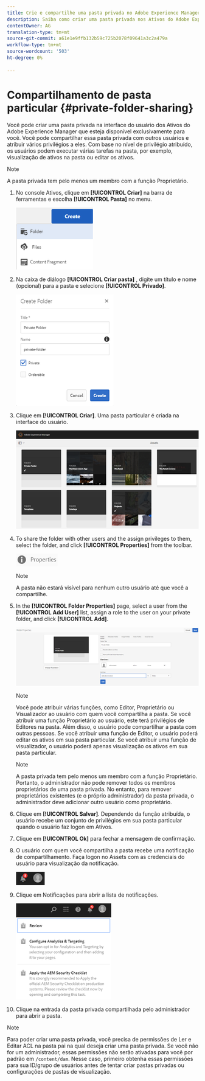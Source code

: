 ```yaml
---
title: Crie e compartilhe uma pasta privada no Adobe Experience Manager.
description: Saiba como criar uma pasta privada nos Ativos do Adobe Experience Manager e compartilhá-los com outros usuários e atribuir vários privilégios a eles.
contentOwner: AG
translation-type: tm+mt
source-git-commit: a61e1e9ffb132b59c725b2078f09641a3c2a479a
workflow-type: tm+mt
source-wordcount: '503'
ht-degree: 0%

---
```



# Compartilhamento de pasta particular {#private-folder-sharing}

Você pode criar uma pasta privada na interface do usuário dos Ativos do Adobe Experience Manager que esteja disponível exclusivamente para você. Você pode compartilhar essa pasta privada com outros usuários e atribuir vários privilégios a eles. Com base no nível de privilégio atribuído, os usuários podem executar várias tarefas na pasta, por exemplo, visualização de ativos na pasta ou editar os ativos.

>[!NOTE]
>
> A pasta privada tem pelo menos um membro com a função Proprietário.

1. No console Ativos, clique em **[!UICONTROL Criar]** na barra de ferramentas e escolha **[!UICONTROL Pasta]** no menu.

   ![Criar pasta de ativos](assets/Create-folder.png)

1. Na caixa de diálogo **[!UICONTROL Criar pasta]** , digite um título e nome (opcional) para a pasta e selecione **[!UICONTROL Privado]**.

   ![Marque a caixa de seleção Privado para tornar a pasta privada](assets/private-folder.png)

1. Clique em **[!UICONTROL Criar]**. Uma pasta particular é criada na interface do usuário.

   ![chlimage_1-413](assets/chlimage_1-413.png)

1. To share the folder with other users and the assign privileges to them, select the folder, and click **[!UICONTROL Properties]** from the toolbar.

   ![chlimage_1-414](assets/chlimage_1-414.png)

   >[!NOTE]
   >
   >A pasta não estará visível para nenhum outro usuário até que você a compartilhe.

1. In the **[!UICONTROL Folder Properties]** page, select a user from the **[!UICONTROL Add User]** list, assign a role to the user on your private folder, and click **[!UICONTROL Add]**.

   ![chlimage_1-415](assets/chlimage_1-415.png)

   >[!NOTE]
   >
   >Você pode atribuir várias funções, como Editor, Proprietário ou Visualizador ao usuário com quem você compartilha a pasta. Se você atribuir uma função Proprietário ao usuário, este terá privilégios de Editores na pasta. Além disso, o usuário pode compartilhar a pasta com outras pessoas. Se você atribuir uma função de Editor, o usuário poderá editar os ativos em sua pasta particular. Se você atribuir uma função de visualizador, o usuário poderá apenas visualização os ativos em sua pasta particular.

   >[!NOTE]
   >
   > A pasta privada tem pelo menos um membro com a função Proprietário. Portanto, o administrador não pode remover todos os membros proprietários de uma pasta privada. No entanto, para remover proprietários existentes (e o próprio administrador) da pasta privada, o administrador deve adicionar outro usuário como proprietário.

1. Clique em **[!UICONTROL Salvar]**. Dependendo da função atribuída, o usuário recebe um conjunto de privilégios em sua pasta particular quando o usuário faz logon em Ativos.
1. Clique em **[!UICONTROL Ok]** para fechar a mensagem de confirmação.
1. O usuário com quem você compartilha a pasta recebe uma notificação de compartilhamento. Faça logon no Assets com as credenciais do usuário para visualização da notificação.

   ![chlimage_1-416](assets/chlimage_1-416.png)

1. Clique em Notificações para abrir a lista de notificações.

   ![Lista das notificações](assets/Assets-Notification.png)

1. Clique na entrada da pasta privada compartilhada pelo administrador para abrir a pasta.

>[!NOTE]
>
>Para poder criar uma pasta privada, você precisa de permissões de Ler e Editar ACL na pasta pai na qual deseja criar uma pasta privada. Se você não for um administrador, essas permissões não serão ativadas para você por padrão em `/content/dam`. Nesse caso, primeiro obtenha essas permissões para sua ID/grupo de usuários antes de tentar criar pastas privadas ou configurações de pastas de visualização.
